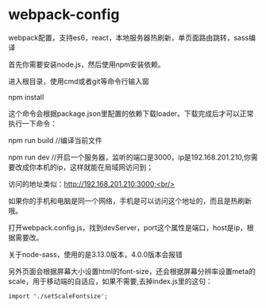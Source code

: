 # webpack-config
webpack配置，支持es6，react，本地服务器热刷新，单页面路由跳转，sass编译<br/>

首先你需要安装node.js，然后使用npm安装依赖。<br/>

进入根目录，使用cmd或者git等命令行输入窗<br/>

npm install<br/>

这个命令会根据package.json里配置的依赖下载loader。下载完成后才可以正常执行一下命令：<br/>

npm run build //编译当前文件<br/>

npm run dev //开启一个服务器，监听的端口是3000，ip是192.168.201.210,你需要改成你本机的ip，这样就能在局域网访问到；<br/>

访问的地址类似：http://192.168.201.210:3000;<br/>

如果你的手机和电脑是同一个网络，手机是可以访问这个地址的，而且是热刷新哦。<br/>

打开webpack.config.js，找到devServer，port这个属性是端口，host是ip，根据需要改。<br/>


关于node-sass，使用的是3.13.0版本，4.0.0版本会报错<br/>

另外页面会根据屏幕大小设置html的font-size，还会根据屏幕分辨率设置meta的scale，用于移动端的自适应，如果不需要,去掉index.js里的这句：<br/>
```
import './setScaleFontsize';
```
 
